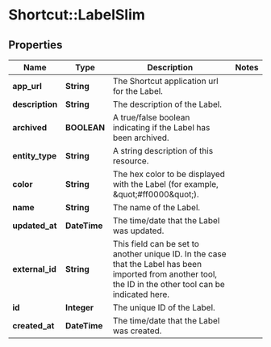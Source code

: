 # Shortcut::LabelSlim

## Properties
Name | Type | Description | Notes
------------ | ------------- | ------------- | -------------
**app_url** | **String** | The Shortcut application url for the Label. | 
**description** | **String** | The description of the Label. | 
**archived** | **BOOLEAN** | A true/false boolean indicating if the Label has been archived. | 
**entity_type** | **String** | A string description of this resource. | 
**color** | **String** | The hex color to be displayed with the Label (for example, \&quot;#ff0000\&quot;). | 
**name** | **String** | The name of the Label. | 
**updated_at** | **DateTime** | The time/date that the Label was updated. | 
**external_id** | **String** | This field can be set to another unique ID. In the case that the Label has been imported from another tool, the ID in the other tool can be indicated here. | 
**id** | **Integer** | The unique ID of the Label. | 
**created_at** | **DateTime** | The time/date that the Label was created. | 

